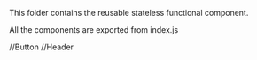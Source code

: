 This folder contains the reusable stateless functional component.

All the components are exported from index.js

//Button
//Header
